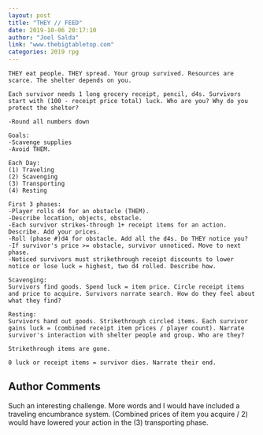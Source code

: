 ```yaml
---
layout: post
title: "THEY // FEED"
date: 2019-10-06 20:17:10
author: "Joel Salda"
link: "www.thebigtabletop.com"
categories: 2019 rpg
---
```


 
```
THEY eat people. THEY spread. Your group survived. Resources are scarce. The shelter depends on you.

Each survivor needs 1 long grocery receipt, pencil, d4s. Survivors start with (100 - receipt price total) luck. Who are you? Why do you protect the shelter?

-Round all numbers down

Goals:
-Scavenge supplies
-Avoid THEM. 

Each Day: 
(1) Traveling
(2) Scavenging
(3) Transporting
(4) Resting

First 3 phases:
-Player rolls d4 for an obstacle (THEM).
-Describe location, objects, obstacle.
-Each survivor strikes-through 1+ receipt items for an action. Describe. Add your prices.
-Roll (phase #)d4 for obstacle. Add all the d4s. Do THEY notice you?
-If survivor's price >= obstacle, survivor unnoticed. Move to next phase. 
-Noticed survivors must strikethrough receipt discounts to lower notice or lose luck = highest, two d4 rolled. Describe how.

Scavenging:
Survivors find goods. Spend luck = item price. Circle receipt items and price to acquire. Survivors narrate search. How do they feel about what they find?

Resting:
Survivors hand out goods. Strikethrough circled items. Each survivor gains luck = (combined receipt item prices / player count). Narrate survivor's interaction with shelter people and group. Who are they?

Strikethrough items are gone.

0 luck or receipt items = survivor dies. Narrate their end.
```
## Author Comments
Such an interesting challenge. More words and I would have included a traveling encumbrance system. (Combined prices of item you acquire / 2) would have lowered your action in the (3) transporting phase.
